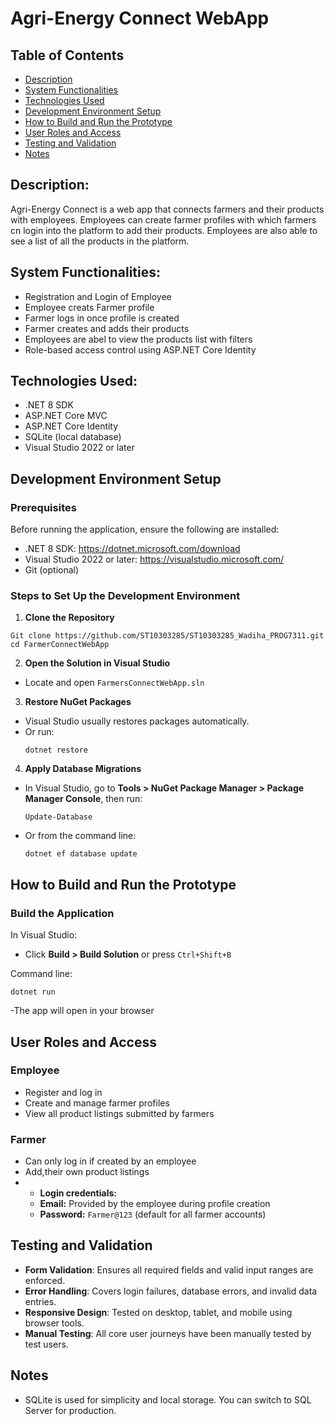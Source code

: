 # Agri-Energy Connect WebApp

##  Table of Contents

- [Description](#description)
- [System Functionalities](#system-functionalities)
- [Technologies Used](#technologies-used)
- [Development Environment Setup](#development-environment-setup)
- [How to Build and Run the Prototype](#how-to-build-and-run-the-prototype)
- [User Roles and Access](#user-roles-and-access)
- [Testing and Validation](#testing-and-validation)
- [Notes](#notes)

## Description: 
Agri-Energy Connect is a web app that connects farmers and their products with employees. Employees can create farmer profiles with which farmers cn login into the platform to add their products. Employees are also able to see a list of all the products in the platform.

##  System Functionalities:
- Registration and Login of Employee
- Employee creats Farmer profile
- Farmer logs in once profile is created
- Farmer creates and adds their products
- Employees are abel to view the products list with filters
- Role-based access control using ASP.NET Core Identity


##  Technologies Used:
- .NET 8 SDK
- ASP.NET Core MVC
- ASP.NET Core Identity
- SQLite (local database)
- Visual Studio 2022 or later


##  Development Environment Setup

### Prerequisites

Before running the application, ensure the following are installed:
- .NET 8 SDK: https://dotnet.microsoft.com/download
- Visual Studio 2022 or later: https://visualstudio.microsoft.com/
- Git (optional)

### Steps to Set Up the Development Environment

1. **Clone the Repository**

  ```
  Git clone https://github.com/ST10303285/ST10303285_Wadiha_PROG7311.git
  cd FarmerConnectWebApp
  ```

2. **Open the Solution in Visual Studio**
- Locate and open `FarmersConnectWebApp.sln`

3. **Restore NuGet Packages**
- Visual Studio usually restores packages automatically.
- Or run:
  ```
  dotnet restore
  ```

4. **Apply Database Migrations**
- In Visual Studio, go to **Tools > NuGet Package Manager > Package Manager Console**, then run:
  ```
  Update-Database
  ```
- Or from the command line:
  ```
  dotnet ef database update
  ```


##  How to Build and Run the Prototype

### Build the Application

In Visual Studio:
- Click **Build > Build Solution** or press `Ctrl+Shift+B`

Command line:
  ```
  dotnet run
  ```
-The app will open in your browser

##  User Roles and Access

### Employee
- Register and log in
- Create and manage farmer profiles
- View all product listings submitted by farmers

### Farmer
- Can only log in if created by an employee
- Add,their own product listings
- - **Login credentials:**
  - **Email:** Provided by the employee during profile creation
  - **Password:** `Farmer@123` (default for all farmer accounts)


##  Testing and Validation

- **Form Validation**: Ensures all required fields and valid input ranges are enforced.
- **Error Handling**: Covers login failures, database errors, and invalid data entries.
- **Responsive Design**: Tested on desktop, tablet, and mobile using browser tools.
- **Manual Testing**: All core user journeys have been manually tested by test users.



##  Notes

- SQLite is used for simplicity and local storage. You can switch to SQL Server for production.
